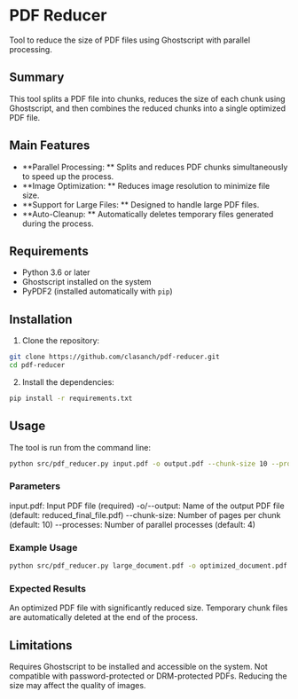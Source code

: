 # PDF Reducer

Tool to reduce the size of PDF files using Ghostscript with parallel processing.

## Summary
This tool splits a PDF file into chunks, reduces the size of each chunk using Ghostscript, and then combines the reduced chunks into a single optimized PDF file.

## Main Features
- **Parallel Processing: ** Splits and reduces PDF chunks simultaneously to speed up the process.
- **Image Optimization: ** Reduces image resolution to minimize file size.
- **Support for Large Files: ** Designed to handle large PDF files.
- **Auto-Cleanup: ** Automatically deletes temporary files generated during the process.

## Requirements
- Python 3.6 or later
- Ghostscript installed on the system
- PyPDF2 (installed automatically with `pip`)

## Installation
1. Clone the repository:
```bash
git clone https://github.com/clasanch/pdf-reducer.git
cd pdf-reducer
```

2. Install the dependencies:

```bash
pip install -r requirements.txt
```

## Usage
The tool is run from the command line:

```bash
python src/pdf_reducer.py input.pdf -o output.pdf --chunk-size 10 --processes 4
```

### Parameters
input.pdf: Input PDF file (required)
-o/--output: Name of the output PDF file (default: reduced_final_file.pdf)
--chunk-size: Number of pages per chunk (default: 10)
--processes: Number of parallel processes (default: 4)

### Example Usage
```bash
python src/pdf_reducer.py large_document.pdf -o optimized_document.pdf --chunk-size 5 --processes 2
```

### Expected Results
An optimized PDF file with significantly reduced size.
Temporary chunk files are automatically deleted at the end of the process.

## Limitations
Requires Ghostscript to be installed and accessible on the system.
Not compatible with password-protected or DRM-protected PDFs.
Reducing the size may affect the quality of images.
